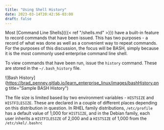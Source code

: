 ```yaml
---
title: "Using Shell History"
date: 2023-03-14T20:42:56-03:00
draft: false 
---
```


Most [Command Line Shells]({{< ref "/shells.md" >}}) have a built-in feature to record commands that have been issued.  This has two purposes - a record of what was done as well as a convenient way to repeat commands.  For the purposes of this discussion, the focus will be BASH, simply because it is the most commonly used enterprise command line shell.

To view commands that have been run, issue the `history` command.  These are stored in the `~/.bash_history` file.  

![Bash History](https://brad_penney.gitlab.io/learn_enterprise_linux/images/bashHistory.png title="Sample BASH History")

The file size is limited based by two environment variables - `HISTSIZE` and `HISTFILESIZE`.  These are declared in a couple of different places depending on this distribution in question.  In RHEL family distributions, `/etc/profile` has a default value of 1,000 for `HISTSIZE`, and in the Debian family, each user inherits a `HISTFILESIZE` of 2,000 and a `HISTSIZE` of 1,000 from the `/etc/skel/.bashrc`
